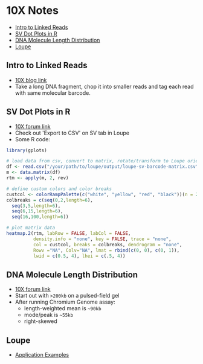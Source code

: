 10X Notes
=========

<!-- vim-markdown-toc GFM -->

* [Intro to Linked Reads](#intro-to-linked-reads)
* [SV Dot Plots in R](#sv-dot-plots-in-r)
* [DNA Molecule Length Distribution](#dna-molecule-length-distribution)
* [Loupe](#loupe)

<!-- vim-markdown-toc -->

Intro to Linked Reads
---------------------
* [10X blog link](https://community.10xgenomics.com/t5/10x-Blog/A-basic-introduction-to-linked-reads/ba-p/95)
* Take a long DNA fragment, chop it into smaller reads and tag each read
  with same molecular barcode.

SV Dot Plots in R
-----------------
* [10X forum link](https://community.10xgenomics.com/t5/Genome-Exome-Forum/Loupe-Style-Dot-Plots-in-R/m-p/375#M57)
* Check out 'Export to CSV' on SV tab in Loupe
* Some R code:

```r
library(gplots)

# load data from csv, convert to matrix, rotate/transform to Loupe orientation
df <- read.csv("/your/path/to/loupe/output/loupe-sv-barcode-matrix.csv")
m <- data.matrix(df)
rtm <- apply(m, 2, rev)

# define custom colors and color breaks
custcol <- colorRampPalette(c("white", "yellow", "red", "black"))(n = 23)
colbreaks = c(seq(0,2,length=6),
  seq(3,5,length=6),
  seq(6,15,length=6),
  seq(16,100,length=6))

# plot matrix data
heatmap.2(rtm, labRow = FALSE, labCol = FALSE, 
          density.info = "none", key = FALSE, trace = "none",
          col = custcol, breaks = colbreaks, dendrogram = "none",
          Rowv ="NA", Colv="NA", lmat = rbind(c(0, 0), c(0, 1)),
          lwid = c(0.5, 4), lhei = c(.5, 4))
```

DNA Molecule Length Distribution
--------------------------------
* [10X forum link](https://community.10xgenomics.com/t5/Genome-Exome-Forum/Length-distribution-of-input-DNA-molecule/m-p/265#M50)
* Start out with `>200kb` on a pulsed-field gel
* After running Chromium Genome assay: 
    - length-weighted mean is `~90kb`
    - mode/peak is `~55kb`
    - right-skewed

Loupe
-----

* [Application Examples](https://community.10xgenomics.com/t5/Genome-Exome-Forum/Application-examples-using-Loupe-to-visualize-and-interpret/m-p/34#M46)

